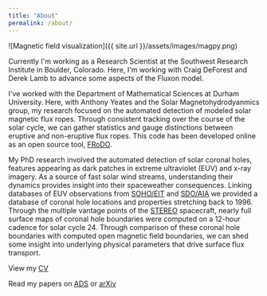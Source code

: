 ```yaml
---
title: "About"
permalink: /about/
---
```


![Magnetic field visualization]({{ site.url }}/assets/images/magpy.png)

Currently I'm working as a Research Scientist at the Southwest Research Institute in Boulder, Colorado. Here, I'm working with Craig DeForest and Derek Lamb to advance some aspects of the Fluxon model.

I've worked with the Department of Mathematical Sciences at Durham University. Here, with Anthony Yeates and the Solar Magnetohydrodyanmics group, my research focused on the automated detection of modeled solar magnetic flux ropes. Through consistent tracking over the course of the solar cycle, we can gather statistics and gauge distinctions between eruptive and non-eruptive flux ropes. This code has been developed online as an open source tool, [FRoDO](https://github.com/lowderchris/FRoDO).

My PhD research involved the automated detection of solar coronal holes, features appearing as dark patches in extreme ultraviolet (EUV) and x-ray imagery. As a source of fast solar wind streams, understanding their dynamics provides insight into their spaceweather consequences. Linking databases of EUV observations from [SOHO/EIT](https://en.wikipedia.org/wiki/Extreme_ultraviolet_Imaging_Telescope) and [SDO/AIA](https://en.wikipedia.org/wiki/Solar_Dynamics_Observatory#Atmospheric_Imaging_Assembly_.28AIA.29) we provided a database of coronal hole locations and properties stretching back to 1996. Through the multiple vantage points of the [STEREO](https://en.wikipedia.org/wiki/STEREO) spacecraft, nearly full surface maps of coronal hole boundaries were computed on a 12-hour cadence for solar cycle 24. Through comparison of these coronal hole boundaries with computed open magnetic field boundaries, we can shed some insight into underlying physical parameters that drive surface flux transport.

View my [CV](https://github.com/lowderchris/cv/raw/master/lowder-cv.pdf)

Read my papers on [ADS](http://adsabs.harvard.edu/cgi-bin/nph-abs_connect?db_key=AST&db_key=PRE&qform=AST&arxiv_sel=astro-ph&arxiv_sel=cond-mat&arxiv_sel=cs&arxiv_sel=gr-qc&arxiv_sel=hep-ex&arxiv_sel=hep-lat&arxiv_sel=hep-ph&arxiv_sel=hep-th&arxiv_sel=math&arxiv_sel=math-ph&arxiv_sel=nlin&arxiv_sel=nucl-ex&arxiv_sel=nucl-th&arxiv_sel=physics&arxiv_sel=quant-ph&arxiv_sel=q-bio&sim_query=YES&ned_query=YES&adsobj_query=YES&aut_logic=OR&obj_logic=OR&author=lowder%2C+chris&object=&start_mon=&start_year=&end_mon=&end_year=&ttl_logic=OR&title=&txt_logic=OR&text=&nr_to_return=200&start_nr=1&jou_pick=ALL&ref_stems=&data_and=ALL&group_and=ALL&start_entry_day=&start_entry_mon=&start_entry_year=&end_entry_day=&end_entry_mon=&end_entry_year=&min_score=&sort=SCORE&data_type=SHORT&aut_syn=YES&ttl_syn=YES&txt_syn=YES&aut_wt=1.0&obj_wt=1.0&ttl_wt=0.3&txt_wt=3.0&aut_wgt=YES&obj_wgt=YES&ttl_wgt=YES&txt_wgt=YES&ttl_sco=YES&txt_sco=YES&version=1) or [arXiv](https://arxiv.org/a/lowder_c_1.html)
